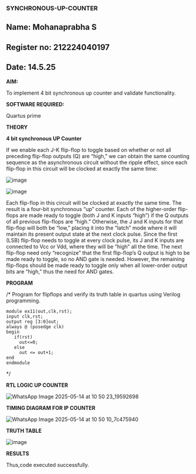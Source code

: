 ### SYNCHRONOUS-UP-COUNTER
## Name: Mohanaprabha S

## Register no: 212224040197

## Date: 14.5.25

**AIM:**

To implement 4 bit synchronous up counter and validate functionality.

**SOFTWARE REQUIRED:**

Quartus prime

**THEORY**

**4 bit synchronous UP Counter**

If we enable each J-K flip-flop to toggle based on whether or not all preceding flip-flop outputs (Q) are “high,” we can obtain the same counting sequence as the asynchronous circuit without the ripple effect, since each flip-flop in this circuit will be clocked at exactly the same time:

![image](https://github.com/naavaneetha/SYNCHRONOUS-UP-COUNTER/assets/154305477/d5db3fa0-e413-404c-b80e-b2f39d82e7e8)


![image](https://github.com/naavaneetha/SYNCHRONOUS-UP-COUNTER/assets/154305477/52cb61eb-d04b-442d-810c-31185a68410b)

Each flip-flop in this circuit will be clocked at exactly the same time.
The result is a four-bit synchronous “up” counter. Each of the higher-order flip-flops are made ready to toggle (both J and K inputs “high”) if the Q outputs of all previous flip-flops are “high.”
Otherwise, the J and K inputs for that flip-flop will both be “low,” placing it into the “latch” mode where it will maintain its present output state at the next clock pulse.
Since the first (LSB) flip-flop needs to toggle at every clock pulse, its J and K inputs are connected to Vcc or Vdd, where they will be “high” all the time.
The next flip-flop need only “recognize” that the first flip-flop’s Q output is high to be made ready to toggle, so no AND gate is needed.
However, the remaining flip-flops should be made ready to toggle only when all lower-order output bits are “high,” thus the need for AND gates.

**PROGRAM**

/* Program for flipflops and verify its truth table in quartus using Verilog programming. 
```
module ex11(out,clk,rst);
input clk,rst;
output reg [3:0]out;
always @ (posedge clk)
begin
   if(rst)
     out<=0;
   else 
     out <= out+1;
end
endmodule
```

*/

**RTL LOGIC UP COUNTER**

![WhatsApp Image 2025-05-14 at 10 50 23_19592698](https://github.com/user-attachments/assets/76ec528e-7c65-4cba-83cc-7b9809149056)


**TIMING DIAGRAM FOR IP COUNTER**

![WhatsApp Image 2025-05-14 at 10 50 10_7c475940](https://github.com/user-attachments/assets/a9e3f220-9616-4e9e-8098-655b50c6e533)


**TRUTH TABLE**

![image](https://github.com/user-attachments/assets/69ea97e5-e44e-408e-a051-ac47d92ca737)

**RESULTS**

Thus,code executed successfully.
